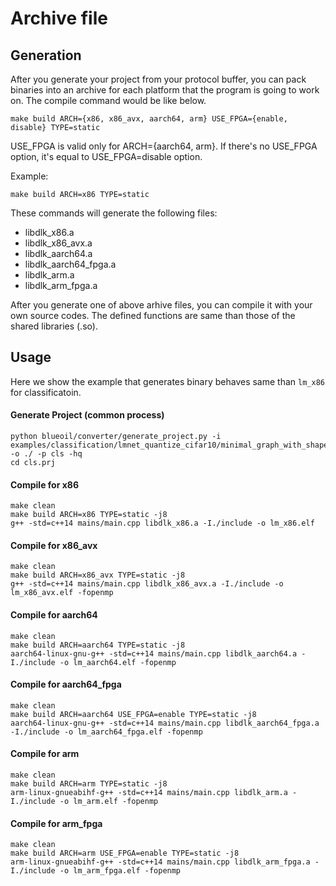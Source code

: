 # Archive file

## Generation
After you generate your project from your protocol buffer, you can pack binaries into an archive for each platform that the program is going to work on. 
The compile command would be like below.

```
make build ARCH={x86, x86_avx, aarch64, arm} USE_FPGA={enable, disable} TYPE=static
```

USE_FPGA is valid only for ARCH={aarch64, arm}.
If there's no USE_FPGA option, it's equal to USE_FPGA=disable option.

Example:
```
make build ARCH=x86 TYPE=static
```

These commands will generate the following files:

* libdlk_x86.a
* libdlk_x86_avx.a
* libdlk_aarch64.a
* libdlk_aarch64_fpga.a
* libdlk_arm.a
* libdlk_arm_fpga.a

After you generate one of above arhive files, you can compile it with your own source codes.
The defined functions are same than those of the shared libraries (.so).

## Usage
Here we show the example that generates binary behaves same than `lm_x86` for classificatoin.


#### Generate Project (common process)
```
python blueoil/converter/generate_project.py -i examples/classification/lmnet_quantize_cifar10/minimal_graph_with_shape.pb -o ./ -p cls -hq
cd cls.prj
```

#### Compile for x86
```
make clean
make build ARCH=x86 TYPE=static -j8
g++ -std=c++14 mains/main.cpp libdlk_x86.a -I./include -o lm_x86.elf
```

#### Compile for x86_avx
```
make clean
make build ARCH=x86_avx TYPE=static -j8
g++ -std=c++14 mains/main.cpp libdlk_x86_avx.a -I./include -o lm_x86_avx.elf -fopenmp
```

#### Compile for aarch64
```
make clean
make build ARCH=aarch64 TYPE=static -j8
aarch64-linux-gnu-g++ -std=c++14 mains/main.cpp libdlk_aarch64.a -I./include -o lm_aarch64.elf -fopenmp
```

#### Compile for aarch64_fpga
```
make clean
make build ARCH=aarch64 USE_FPGA=enable TYPE=static -j8
aarch64-linux-gnu-g++ -std=c++14 mains/main.cpp libdlk_aarch64_fpga.a -I./include -o lm_aarch64_fpga.elf -fopenmp
```

#### Compile for arm
```
make clean
make build ARCH=arm TYPE=static -j8 
arm-linux-gnueabihf-g++ -std=c++14 mains/main.cpp libdlk_arm.a -I./include -o lm_arm.elf -fopenmp
```

#### Compile for arm_fpga
```
make clean
make build ARCH=arm USE_FPGA=enable TYPE=static -j8
arm-linux-gnueabihf-g++ -std=c++14 mains/main.cpp libdlk_arm_fpga.a -I./include -o lm_arm_fpga.elf -fopenmp
```
